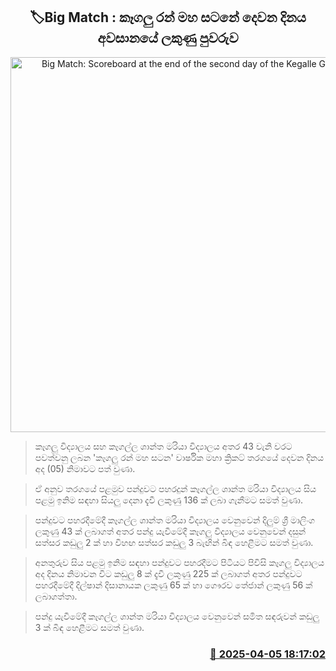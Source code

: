 <p align='center'><b><h2 align='center' title='Big Match: Scoreboard at the end of the second day of the Kegalle Gold Battle'>🏷Big Match : කෑගලු රන් මහ සටනේ ‍දෙවන දිනය අවසානයේ ලකුණු පුවරුව</h2></b></p>
<p align='center'><img src='https://helakuru.sgp1.cdn.digitaloceanspaces.com/esana/images/lib/battle-of-the-gold-kegalle.jpg' width='600' alt='Big Match: Scoreboard at the end of the second day of the Kegalle Gold Battle'></p>

> කෑගලු විද්‍යාලය සහ කෑගල්ල ශාන්ත මරියා විද්‍යාලය අතර 43 වැනි වරට පවත්වනු ලබන 'කෑගලු රන් මහ සටන' වාර්ෂික මහා ක්‍රිකට් තරගයේ දෙවන දිනය අද (05) නිමාවට පත් වුණා.

> ඒ අනුව තරගයේ පළමුව පන්දුවට පහරදුන් කෑගල්ල ශාන්ත මරියා විද්‍යාලය සිය පළමු ඉනිම සඳහා සියලු දෙනා දැවී ලකුණු 136 ක් ලබා ගැනීමට සමත් වුණා.

> පන්දුවට පහරදීමේදී කෑගල්ල ශාන්ත මරියා විද්‍යාලය වෙනුවෙන් දිලුම් ශ්‍රී මාලිංග ලකුණු 43 ක් ලබාගත් අතර පන්දු යැවීමේදී කෑගලු විද්‍යාලය වෙනුවෙන් දසුන් සත්සර කඩුලු 2 ක් හා විහඟ සත්සර කඩුලු 3 බැඟින් බිඳ හෙළීමට සමත් වුණා.

> අනතුරුව සිය පළමු ඉනිම සඳහා පන්දුවට පහරදීමට පිටියට පිවිසි කෑගලු විද්‍යාලය අද දිනය නිමාවන විට කඩුලු 8 ක් දැවී ලකුණු 225 ක් ලබාගත් අතර පන්දුවට පහරදීමේදී දිල්ෂාන් දිසානායක ලකුණු 65 ක් හා ගෞරව තේජාන් ලකුණු 56 ක් ලබාගත්තා. 

> පන්දු යැවීමේදී කෑගල්ල ශාන්ත මරියා විද්‍යාලය වෙනුවෙන් සමිත සඳරුවන් කඩුලු 3 ක් බිඳ හෙළීමට සමත් වුණා.



<h3 align='right'><a href='https://www.helakuru.lk/esana/p/108984/'>📅 2025-04-05 18:17:02</a></h3>
